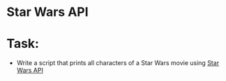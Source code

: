 # Star Wars API

# Task:

- Write a script that prints all characters of a Star Wars movie using [Star Wars API](https://swapi-api.hbtn.io/)
